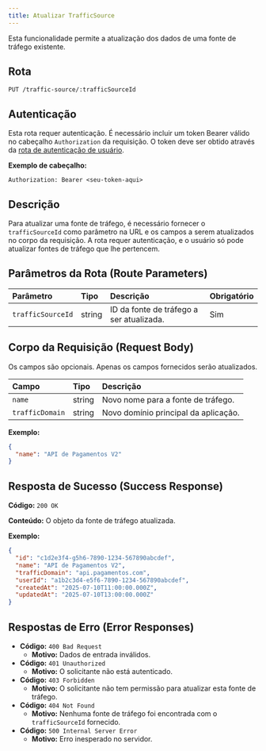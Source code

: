 ```yaml
---
title: Atualizar TrafficSource
---
```


Esta funcionalidade permite a atualização dos dados de uma fonte de tráfego existente.

## Rota

`PUT /traffic-source/:trafficSourceId`

## Autenticação

Esta rota requer autenticação. É necessário incluir um token Bearer válido no cabeçalho `Authorization` da requisição. O token deve ser obtido através da [rota de autenticação de usuário](/user/authuser/).

**Exemplo de cabeçalho:**

```
Authorization: Bearer <seu-token-aqui>
```

## Descrição

Para atualizar uma fonte de tráfego, é necessário fornecer o `trafficSourceId` como parâmetro na URL e os campos a serem atualizados no corpo da requisição. A rota requer autenticação, e o usuário só pode atualizar fontes de tráfego que lhe pertencem.

## Parâmetros da Rota (Route Parameters)

| Parâmetro         | Tipo   | Descrição                                | Obrigatório |
| :---------------- | :----- | :--------------------------------------- | :---------- |
| `trafficSourceId` | string | ID da fonte de tráfego a ser atualizada. | Sim         |

## Corpo da Requisição (Request Body)

Os campos são opcionais. Apenas os campos fornecidos serão atualizados.

| Campo           | Tipo   | Descrição                            |
| :-------------- | :----- | :----------------------------------- |
| `name`          | string | Novo nome para a fonte de tráfego.   |
| `trafficDomain` | string | Novo domínio principal da aplicação. |

**Exemplo:**

```json
{
  "name": "API de Pagamentos V2"
}
```

## Resposta de Sucesso (Success Response)

**Código:** `200 OK`

**Conteúdo:** O objeto da fonte de tráfego atualizada.

**Exemplo:**

```json
{
  "id": "c1d2e3f4-g5h6-7890-1234-567890abcdef",
  "name": "API de Pagamentos V2",
  "trafficDomain": "api.pagamentos.com",
  "userId": "a1b2c3d4-e5f6-7890-1234-567890abcdef",
  "createdAt": "2025-07-10T11:00:00.000Z",
  "updatedAt": "2025-07-10T13:00:00.000Z"
}
```

## Respostas de Erro (Error Responses)

- **Código:** `400 Bad Request`
  - **Motivo:** Dados de entrada inválidos.
- **Código:** `401 Unauthorized`
  - **Motivo:** O solicitante não está autenticado.
- **Código:** `403 Forbidden`
  - **Motivo:** O solicitante não tem permissão para atualizar esta fonte de tráfego.
- **Código:** `404 Not Found`
  - **Motivo:** Nenhuma fonte de tráfego foi encontrada com o `trafficSourceId` fornecido.
- **Código:** `500 Internal Server Error`
  - **Motivo:** Erro inesperado no servidor.

